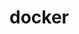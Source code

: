 <!--
 * @Author: panr99 1547177202@qq.com
 * @Date: 2024-06-24 14:25:06
 * @LastEditors: panr99 1547177202@qq.com
 * @LastEditTime: 2024-06-24 14:25:27
 * @FilePath: \docs.panrui.top\docs\docker\README.md
 * @Description: 这是默认设置,请设置`customMade`, 打开koroFileHeader查看配置 进行设置: https://github.com/OBKoro1/koro1FileHeader/wiki/%E9%85%8D%E7%BD%AE
-->
# docker
